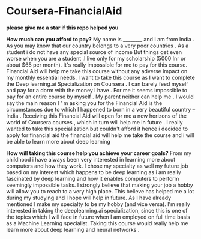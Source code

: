 # Coursera-FinancialAid

**please give me a star if this repo helped you**

**How much can you afford to pay?**
My name is ________ and I am from India  . As you may know that our country belongs to a very poor countries . As a student i do not have any special source of income  But things get even worse when you are a student .I live only for my scholarship (5000 Inr or about $65 per month). It's really impossible for me to pay for this course. Financial Aid will help me take this course without any adverse impact on my monthly essential needs. I want to take this course as I want to complete the Deep learning.ai Specialization on Coursera . I can barely feed myself and pay for a dorm with the money i have . For me it seems impossible to pay for an entire course by myself . My parent neither can help me . I would say the main reason I ' m asking you for the Financial Aid is the circumstances due to which I happened to born in a very beautiful country – India . Receiving this Financial Aid will open for me a new horizons of the world of Coursera courses , which in turn will help me in future . I really wanted to take this specialization but couldn't afford it hence i decided to apply for financial aid
the financial aid will help me take the course and i will be able to learn more about deep learning

**How will taking this course help you achieve your career goals?**
From my childhood i have  always been very interested in learning more about computers and how they work.  I chose my specialty as well my future job based on my interest which happens to be deep learning as i am really fascinated by deep learning and how it enables computers to perform seemingly impossible tasks. I strongly believe that making your job a hobby will allow you to reach to a very high place. This believe has helped me a lot during my studying and I hope will help in future. As I have already mentioned I make my specialty to be my hobby (and vice versa). I'm really interested in taking the deeplearning.ai specialization, since this is one of the topics which I will face in future when I am employed on full time basis as a Machine Learning specialist. Taking this course would really help me learn more about deep learning and neural networks .
